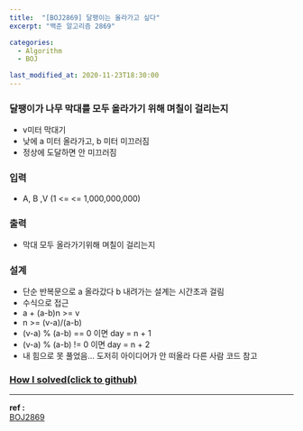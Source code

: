 ```yaml
---
title:  "[BOJ2869] 달팽이는 올라가고 싶다"
excerpt: "백준 알고리즘 2869"

categories:
  - Algorithm
  - BOJ

last_modified_at: 2020-11-23T18:30:00
---
```


### 달팽이가 나무 막대를 모두 올라가기 위해 며칠이 걸리는지
- v미터 막대기
- 낮에 a 미터 올라가고, b 미터 미끄러짐
- 정상에 도달하면 안 미끄러짐

### 입력
- A, B ,V (1 <= <= 1,000,000,000)

### 출력
- 막대 모두 올라가기위해 며칠이 걸리는지

### 설계
- 단순 반복문으로 a 올라갔다 b 내려가는 설계는 시간초과 걸림
- 수식으로 접근
- a + (a-b)n >= v
- n >= (v-a)/(a-b)
- (v-a) % (a-b) == 0 이면 day = n + 1
- (v-a) % (a-b) != 0 이면 day = n + 2
- 내 힘으로 못 풀었음… 도저히 아이디어가 안 떠올라 다른 사람 코드 참고

### [How I solved(click to github)](https://github.com/mindflip/Algorithm_BOJ/blob/master/boj2869.cpp)

----
**ref :**  
[BOJ2869](https://www.acmicpc.net/problem/2869)
